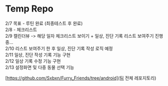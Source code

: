 Temp Repo
====
2/7 목표 - 루틴 완료 (최종테스트 후 완료)  
2/8 - 체크리스트  
2/9 캘린더뷰 -> 해당 일자 체크리스트 보이기 + 일상, 진단 기록 리스트 보여주기 진행 중...  
2/10 리스트 보여주기 한 후 일상, 진단 기록 작성 로직 예정  
2/11 일상, 진단 작성 기록 기능 구현    
2/12 일상 기록 수정 기능 구현  
2/13 설정화면 및 다중 동물 선택 기능    
  
[https://github.com/Sxbxn/Furry_Friends/tree/android](팀 전체 레포지토리)
